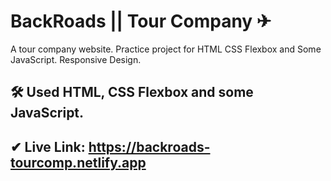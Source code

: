 # BackRoads || Tour Company ✈

A tour company website. Practice project for HTML CSS Flexbox and Some JavaScript. Responsive Design.


## 🛠 Used HTML, CSS Flexbox and some JavaScript.
## ✔ Live Link: https://backroads-tourcomp.netlify.app

